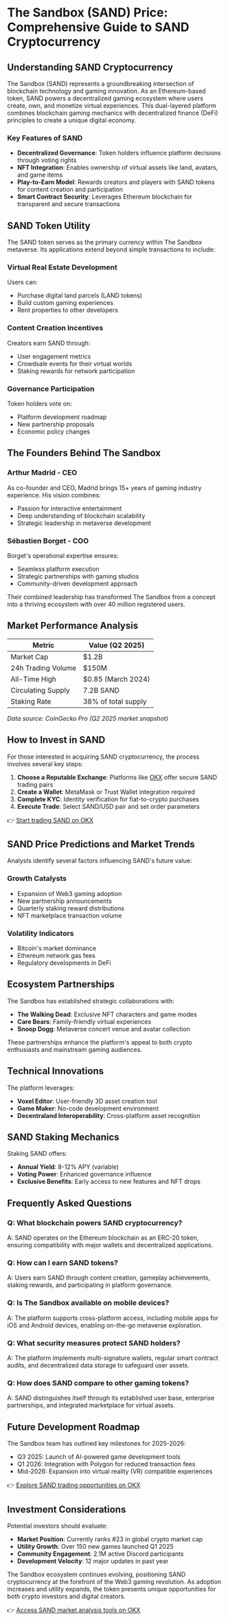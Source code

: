 # The Sandbox (SAND) Price: Comprehensive Guide to SAND Cryptocurrency

## Understanding SAND Cryptocurrency

The Sandbox (SAND) represents a groundbreaking intersection of blockchain technology and gaming innovation. As an Ethereum-based token, SAND powers a decentralized gaming ecosystem where users create, own, and monetize virtual experiences. This dual-layered platform combines blockchain gaming mechanics with decentralized finance (DeFi) principles to create a unique digital economy.

### Key Features of SAND
- **Decentralized Governance**: Token holders influence platform decisions through voting rights
- **NFT Integration**: Enables ownership of virtual assets like land, avatars, and game items
- **Play-to-Earn Model**: Rewards creators and players with SAND tokens for content creation and participation
- **Smart Contract Security**: Leverages Ethereum blockchain for transparent and secure transactions

## SAND Token Utility

The SAND token serves as the primary currency within The Sandbox metaverse. Its applications extend beyond simple transactions to include:

### Virtual Real Estate Development
Users can:
- Purchase digital land parcels (LAND tokens)
- Build custom gaming experiences
- Rent properties to other developers

### Content Creation Incentives
Creators earn SAND through:
- User engagement metrics
- Crowdsale events for their virtual worlds
- Staking rewards for network participation

### Governance Participation
Token holders vote on:
- Platform development roadmap
- New partnership proposals
- Economic policy changes

## The Founders Behind The Sandbox

### Arthur Madrid - CEO
As co-founder and CEO, Madrid brings 15+ years of gaming industry experience. His vision combines:
- Passion for interactive entertainment
- Deep understanding of blockchain scalability
- Strategic leadership in metaverse development

### Sébastien Borget - COO
Borget's operational expertise ensures:
- Seamless platform execution
- Strategic partnerships with gaming studios
- Community-driven development approach

Their combined leadership has transformed The Sandbox from a concept into a thriving ecosystem with over 40 million registered users.

## Market Performance Analysis

| Metric               | Value (Q2 2025)       |
|----------------------|-----------------------|
| Market Cap           | $1.2B                 |
| 24h Trading Volume   | $150M                 |
| All-Time High        | $0.85 (March 2024)    |
| Circulating Supply   | 7.2B SAND             |
| Staking Rate         | 38% of total supply   |

*Data source: CoinGecko Pro (Q2 2025 market snapshot)*

## How to Invest in SAND

For those interested in acquiring SAND cryptocurrency, the process involves several key steps:

1. **Choose a Reputable Exchange**: Platforms like [OKX](https://bit.ly/okx-bonus) offer secure SAND trading pairs
2. **Create a Wallet**: MetaMask or Trust Wallet integration required
3. **Complete KYC**: Identity verification for fiat-to-crypto purchases
4. **Execute Trade**: Select SAND/USD pair and set order parameters

👉 [Start trading SAND on OKX](https://bit.ly/okx-bonus)

## SAND Price Predictions and Market Trends

Analysts identify several factors influencing SAND's future value:

### Growth Catalysts
- Expansion of Web3 gaming adoption
- New partnership announcements
- Quarterly staking reward distributions
- NFT marketplace transaction volume

### Volatility Indicators
- Bitcoin's market dominance
- Ethereum network gas fees
- Regulatory developments in DeFi

## Ecosystem Partnerships

The Sandbox has established strategic collaborations with:
- **The Walking Dead**: Exclusive NFT characters and game modes
- **Care Bears**: Family-friendly virtual experiences
- **Snoop Dogg**: Metaverse concert venue and avatar collection

These partnerships enhance the platform's appeal to both crypto enthusiasts and mainstream gaming audiences.

## Technical Innovations

The platform leverages:
- **Voxel Editor**: User-friendly 3D asset creation tool
- **Game Maker**: No-code development environment
- **Decentraland Interoperability**: Cross-platform asset recognition

## SAND Staking Mechanics

Staking SAND offers:
- **Annual Yield**: 8-12% APY (variable)
- **Voting Power**: Enhanced governance influence
- **Exclusive Benefits**: Early access to new features and NFT drops

## Frequently Asked Questions

### Q: What blockchain powers SAND cryptocurrency?
A: SAND operates on the Ethereum blockchain as an ERC-20 token, ensuring compatibility with major wallets and decentralized applications.

### Q: How can I earn SAND tokens?
A: Users earn SAND through content creation, gameplay achievements, staking rewards, and participating in platform governance.

### Q: Is The Sandbox available on mobile devices?
A: The platform supports cross-platform access, including mobile apps for iOS and Android devices, enabling on-the-go metaverse exploration.

### Q: What security measures protect SAND holders?
A: The platform implements multi-signature wallets, regular smart contract audits, and decentralized data storage to safeguard user assets.

### Q: How does SAND compare to other gaming tokens?
A: SAND distinguishes itself through its established user base, enterprise partnerships, and integrated marketplace for virtual assets.

## Future Development Roadmap

The Sandbox team has outlined key milestones for 2025-2026:
- Q3 2025: Launch of AI-powered game development tools
- Q1 2026: Integration with Polygon for reduced transaction fees
- Mid-2026: Expansion into virtual reality (VR) compatible experiences

👉 [Explore SAND trading opportunities on OKX](https://bit.ly/okx-bonus)

## Investment Considerations

Potential investors should evaluate:
- **Market Position**: Currently ranks #23 in global crypto market cap
- **Utility Growth**: Over 150 new games launched Q1 2025
- **Community Engagement**: 2.1M active Discord participants
- **Development Velocity**: 12 major updates in past year

The Sandbox ecosystem continues evolving, positioning SAND cryptocurrency at the forefront of the Web3 gaming revolution. As adoption increases and utility expands, the token presents unique opportunities for both crypto investors and digital creators.

👉 [Access SAND market analysis tools on OKX](https://bit.ly/okx-bonus)